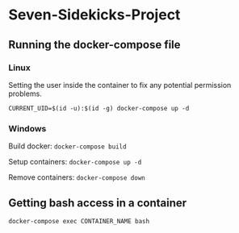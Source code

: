 # Seven-Sidekicks-Project

## Running the docker-compose file
### Linux
Setting the user inside the container to fix any potential permission problems.

```CURRENT_UID=$(id -u):$(id -g) docker-compose up -d```


### Windows

Build docker: ```docker-compose build```

Setup containers: ```docker-compose up -d```

Remove containers: ```docker-compose down```

## Getting bash access in a container

```docker-compose exec CONTAINER_NAME bash```
